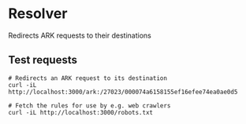 # Resolver

Redirects ARK requests to their destinations

## Test requests

    # Redirects an ARK request to its destination
    curl -iL http://localhost:3000/ark:/27023/000074a6158155ef16efee74ea0ae0d5

    # Fetch the rules for use by e.g. web crawlers
    curl -iL http://localhost:3000/robots.txt
